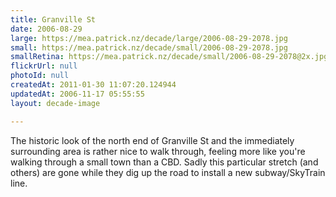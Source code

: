 ```yaml
---
title: Granville St
date: 2006-08-29
large: https://mea.patrick.nz/decade/large/2006-08-29-2078.jpg
small: https://mea.patrick.nz/decade/small/2006-08-29-2078.jpg
smallRetina: https://mea.patrick.nz/decade/small/2006-08-29-2078@2x.jpg
flickrUrl: null
photoId: null
createdAt: 2011-01-30 11:07:20.124944
updatedAt: 2006-11-17 05:55:55
layout: decade-image

---
```

The historic look of the north end of Granville St and the immediately surrounding area is rather nice to walk through, feeling more like you're walking through a small town than a CBD. Sadly this particular stretch (and others) are gone while they dig up the road to install a new subway/SkyTrain line.

